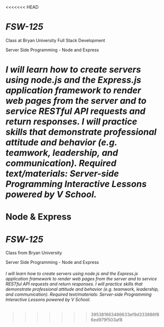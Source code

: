 <<<<<<< HEAD
# *FSW-125*

Class at Bryan University Full Stack Development

Server Side Programming - Node and Express

*I will learn how to create servers using node.js and the Express.js application framework to render web pages from the server and to service RESTful API requests and return responses. I will practice skills that demonstrate professional attitude and behavior (e.g. teamwork, leadership, and communication). Required text/materials: Server-side Programming Interactive Lessons powered by V School.*
=======
# Node & Express  

# *FSW-125*

Class from Bryan University

Server Side Programming - Node and Express

###### *I will learn how to create servers using node.js and the Express.js application framework to render web pages from the server and to service RESTful API requests and return responses. I will practice skills that demonstrate professional attitude and behavior (e.g. teamwork, leadership, and communication). Required text/materials: Server-side Programming Interactive Lessons powered by V School.*
>>>>>>> 395381663486633ef9d333886f86ed979f503af8
